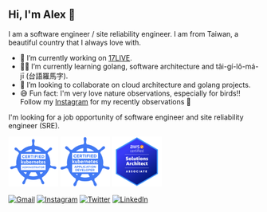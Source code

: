 ## Hi, I'm Alex 👋

I am a software engineer / site reliability engineer. I am from Taiwan, a beautiful country that I always love with.

- 🔭  I’m currently working on [17LIVE](https://about.17.live/).
- 👨‍💻  I’m currently learning golang, software architecture and tâi-gí-lô-má-jī (台語羅馬字).
- 👯  I’m looking to collaborate on cloud architecture and golang projects.
- 😅  Fun fact: I'm very love nature observations, especially for birds!! Follow my [Instagram](https://www.instagram.com/siansian.bird) for my recently observations 📸

I'm looking for a job opportunity of software engineer and site reliability engineer (SRE).

<p float="left">
  <img src="/cka-certified-kubernetes-administrator.png" width="100" />
  <img src="/ckad-certified-kubernetes-application-developer.png" width="100" />
  <img src="/aws-certified-solutions-architect-associate.png" width="100" />
</p>

[![Gmail](https://img.shields.io/badge/Gmail-D14836?style=for-the-badge&logo=gmail&logoColor=white)](mailto:minsiansu@gmail.com)
[![Instagram](https://img.shields.io/badge/Instagram-E4405F?style=for-the-badge&logo=instagram&logoColor=white)](https://www.instagram.com/siansian.bird/)
[![Twitter](https://img.shields.io/badge/Twitter-1DA1F2?style=for-the-badge&logo=twitter&logoColor=white)](https://twitter.com/siansiansu)
[![LinkedIn](https://img.shields.io/badge/LinkedIn-0077B5?style=for-the-badge&logo=linkedin&logoColor=white)](https://www.linkedin.com/in/minsian)

<!--
**siansiansu/siansiansu** is a ✨ _special_ ✨ repository because its `README.md` (this file) appears on your GitHub profile.

Here are some ideas to get you started:

- 🔭 I’m currently working on ...
- 🌱 I’m currently learning ...
- 👯 I’m looking to collaborate on ...
- 🤔 I’m looking for help with ...
- 💬 Ask me about ...
- 📫 How to reach me: ...
- 😄 Pronouns: ...
- ⚡ Fun fact: ...
-->
